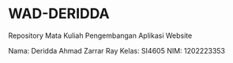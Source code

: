 # WAD-DERIDDA
Repository Mata Kuliah Pengembangan Aplikasi Website

Nama: Deridda Ahmad Zarrar Ray
Kelas: SI4605
NIM: 1202223353
